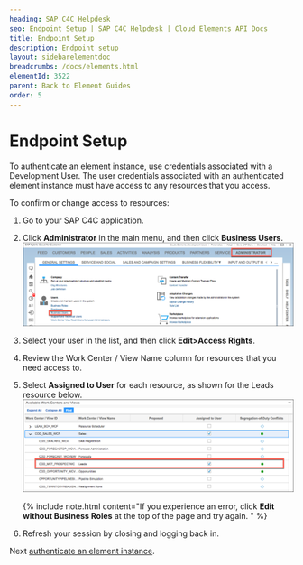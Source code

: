 ```yaml
---
heading: SAP C4C Helpdesk
seo: Endpoint Setup | SAP C4C Helpdesk | Cloud Elements API Docs
title: Endpoint Setup
description: Endpoint setup
layout: sidebarelementdoc
breadcrumbs: /docs/elements.html
elementId: 3522
parent: Back to Element Guides
order: 5
---
```


# Endpoint Setup

To authenticate an element instance, use credentials associated with a Development User. The user credentials associated with an authenticated element instance must have access to any resources that you access.

To confirm or change access to resources:

1. Go to your SAP C4C application.
2. Click **Administrator** in the main menu, and then click **Business Users**.
![Administrator Page](../sapc4c-crm/img/admin.png)
2. Select your user in the list, and then click **Edit>Access Rights**.
3. Review the Work Center / View Name column for resources that you need access to.
4. Select **Assigned to User** for each resource, as shown for the Leads resource below.
![Leads Selected](../sapc4c-crm/img/leads.png)

    {% include note.html content="If you experience an error, click <strong>Edit without Business Roles</strong> at the top of the page and try again. " %}

6. Refresh your session by closing and logging back in.






Next [authenticate an element instance](authenticate.html).
